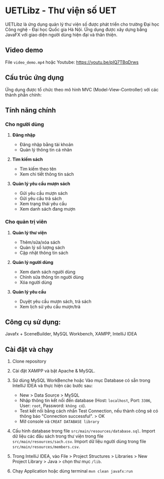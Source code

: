 # UETLibz - Thư viện số UET

UETLibz là ứng dụng quản lý thư viện số được phát triển cho trường Đại học Công nghệ - Đại học Quốc gia Hà Nội. Ứng dụng được xây dựng bằng JavaFX với giao diện người dùng hiện đại và thân thiện.

## Video demo
File `video_demo.mp4` hoặc Youtube: https://youtu.be/pIQ7TBqDrws


## Cấu trúc ứng dụng

Ứng dụng được tổ chức theo mô hình MVC (Model-View-Controller) với các thành phần chính:


## Tính năng chính

### Cho người dùng
1. **Đăng nhập**
   - Đăng nhập bằng tài khoản
   - Quản lý thông tin cá nhân

2. **Tìm kiếm sách**
   - Tìm kiếm theo tên
   - Xem chi tiết thông tin sách

3. **Quản lý yêu cầu mượn sách**
   - Gửi yêu cầu mượn sách
   - Gửi yêu cầu trả sách
   - Xem trạng thái yêu cầu
   - Xem danh sách đang mượn

### Cho quản trị viên
1. **Quản lý thư viện**
   - Thêm/sửa/xóa sách
   - Quản lý số lượng sách
   - Cập nhật thông tin sách

2. **Quản lý người dùng**
   - Xem danh sách người dùng
   - Chỉnh sửa thông tin người dùng
   - Xóa người dùng

3. **Quản lý yêu cầu**
   - Duyệt yêu cầu mượn sách, trả sách
   - Xem lịch sử yêu cầu mượn/trả

## Công cụ sử dụng: 

Javafx + SceneBuilder, MySQL Workbench, XAMPP, IntelliJ IDEA

## Cài đặt và chạy
1. Clone repository

2. Cài đặt XAMPP và bật Apache & MySQL.
   
3. Sử dùng MySQL WorkBenche hoặc Vào mục Database có sẵn trong IntelliJ IDEA và thực hiện các bước sau:
   - New > Data Source > MySQL
   - Nhập thông tin kết nối đến database (Host: `localhost`, Port: `3306`, User: `root`, Password: `không có`).
   - Test kết nối bằng cách nhấn Test Connection, nếu thành công sẽ có thông báo "Connection successful". > OK
   - Mở console và `CREAT DATABASE library`
   
4. Cấu hình database trong file `src/main/resources/database.sql`. Import dữ liệu các đầu sách trong thư viện trong file `src/main/resources/sach.csv`. Import dữ liệu người dùng trong file `src/main/resources/members.csv`.


5. Trong IntelliJ IDEA, vào File > Project Structures > Libraries > New Project Library > Java > chọn thư mục `/lib`.
6. Chạy Application hoặc dùng terminal `mvn clean javafx:run` 

